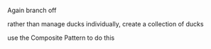Again branch off

rather than manage ducks individually, create a collection of ducks

use the Composite Pattern to do this